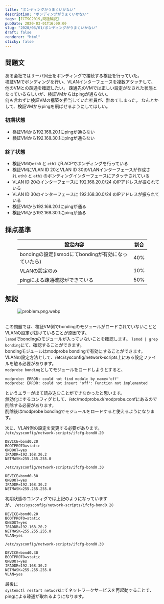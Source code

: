 ```yaml
---
title: "ボンディングがうまくいかない"
description: "ボンディングがうまくいかない"
tags: [ICTSC2019,問題解説]
pubDate: 2020-03-01T16:00:00
slug: "2020/03/01/ボンディングがうまくいかない"
draft: false
renderer: "html"
sticky: false
---
```



<h2 id="%E5%95%8F%E9%A1%8C%E6%96%87">問題文&nbsp;<a href="https://wiki.icttoracon.net/ictsc2019/problems/yoneyan:linux-network/blog/#%E5%95%8F%E9%A1%8C%E6%96%87"></a>&nbsp;</h2>



<p>ある会社ではサーバ同士をボンディングで接続する検証を行っていた。<br>検証VMでボンディングを行い、VLANインターフェースを複数アタッチして、他のVMとの疎通を確認したい。 疎通先のVMでは正しい設定がなされた状態となっているらしいが、検証VMからはpingが通らない。<br>何も言わずに検証VMの構築を担当していた社員が、辞めてしまった。 なんとかして、検証VMからpingを飛ばせるようにしてほしい。</p>



<h3 id="%E5%88%9D%E6%9C%9F%E7%8A%B6%E6%85%8B">初期状態&nbsp;<a href="https://wiki.icttoracon.net/ictsc2019/problems/yoneyan:linux-network/blog/#%E5%88%9D%E6%9C%9F%E7%8A%B6%E6%85%8B"></a>&nbsp;</h3>



<ul><li>検証VMから192.168.20.1にpingが通らない</li><li>検証VMから192.168.30.1にpingが通らない</li></ul>



<h3 id="%E7%B5%82%E4%BA%86%E7%8A%B6%E6%85%8B">終了状態&nbsp;<a href="https://wiki.icttoracon.net/ictsc2019/problems/yoneyan:linux-network/blog/#%E7%B5%82%E4%BA%86%E7%8A%B6%E6%85%8B"></a>&nbsp;</h3>



<ul><li>検証VMの<code>eth0</code>&nbsp;と&nbsp;<code>eth1</code>&nbsp;がLACPでボンディングを行っている</li><li>検証VMにVLAN ID 20とVLAN ID 30のVLANインターフェースが作成され&nbsp;<code>eth0</code>&nbsp;と&nbsp;<code>eth1</code>&nbsp;のボンディングインターフェースにアタッチされている</li><li>VLAN ID 20のインターフェースに 192.168.20.0/24 のIPアドレスが振られている</li><li>VLAN ID 30のインターフェースに 192.168.30.0/24 のIPアドレスが振られている</li><li>検証VMから192.168.20.1にpingが通る</li><li>検証VMから192.168.30.1にpingが通る</li></ul>



<h2 id="%E6%8E%A1%E7%82%B9%E5%9F%BA%E6%BA%96">採点基準&nbsp;<a href="https://wiki.icttoracon.net/ictsc2019/problems/yoneyan:linux-network/blog/#%E6%8E%A1%E7%82%B9%E5%9F%BA%E6%BA%96"></a>&nbsp;</h2>



<figure class="wp-block-table"><table class=""><thead><tr><th>設定内容</th><th>割合</th></tr></thead><tbody><tr><td>bondingの設定(lsmodにてbondingが有効になっていたら)</td><td>40%</td></tr><tr><td>VLANの設定のみ</td><td>10%</td></tr><tr><td>pingによる疎通確認ができている</td><td>50%</td></tr></tbody></table></figure>



<h2 id="%E8%A7%A3%E8%AA%AC">解説&nbsp;<a href="https://wiki.icttoracon.net/ictsc2019/problems/yoneyan:linux-network/blog/#%E8%A7%A3%E8%AA%AC"></a>&nbsp;</h2>



<figure class="wp-block-image"><img decoding="async" src="https://wiki.icttoracon.net/attachment/5e4b9eaf2f8d9c005abff780" alt="problem.png.webp"/></figure>



<p><br>この問題では、検証VM側でbondingのモジュールがロードされていないこととVLANの設定が抜けていることが原因です。<br><code>lsmod</code>でbondingのモジュールが入っていないことを確認します。&nbsp;<code>lsmod | grep bonding</code>にて、確認することができます。<br>bondingモジュールはmodprobe bondingで有効にすることができます。<br>VLANの設定方法として、/etc/sysconfig/network-scripts上にある設定ファイルを触る必要があります。<br><code>modprobe bonding</code>としてモジュールをロードしようとすると、</p>


<div class="wp-block-syntaxhighlighter-code "><pre><code>modprobe: ERROR: could not find module by name='off'
modprobe: ERROR: could not insert 'off': Function not implemented</code></pre></div>


<p>というエラーが出て読み込むことができなかったと思います。<br>無効化にするコンフィグとして、/etc/modprobe.d/modprobe.confにあるので削除する必要があります。<br>削除後はmodprobe bondingでモジュールをロードすると使えるようになります。</p>



<p>次に、VLAN側の設定を変更する必要があります。<br><code>/etc/sysconfig/network-scripts/ifcfg-bond0.20</code></p>


<div class="wp-block-syntaxhighlighter-code "><pre><code>DEVICE=bond0.20
BOOTPROTO=static
ONBOOT=yes
IPADDR=192.168.20.2
NETMASK=255.255.255.0</code></pre></div>


<p><code>/etc/sysconfig/network-scripts/ifcfg-bond0.30</code></p>


<div class="wp-block-syntaxhighlighter-code "><pre><code>DEVICE=bond0.30
ONBOOT=yes
IPADDR=192.168.30.2
NETMASK=255.255.255.0</code></pre></div>


<p>初期状態のコンフィグでは上記のようになっていますが、&nbsp;<code>/etc/sysconfig/network-scripts/ifcfg-bond0.20</code></p>


<div class="wp-block-syntaxhighlighter-code "><pre><code>DEVICE=bond0.20
BOOTPROTO=static
ONBOOT=yes
IPADDR=192.168.20.2
NETMASK=255.255.255.0
VLAN=yes</code></pre></div>


<p><code>/etc/sysconfig/network-scripts/ifcfg-bond0.30</code></p>


<div class="wp-block-syntaxhighlighter-code "><pre><code>DEVICE=bond0.30
BOOTPROTO=static
ONBOOT=yes
IPADDR=192.168.30.2
NETMASK=255.255.255.0
VLAN=yes</code></pre></div>


<p>最後に<br><code>systemctl restart network</code>にてネットワークサービスを再起動することで、pingによる疎通が取れるようになります。</p>
